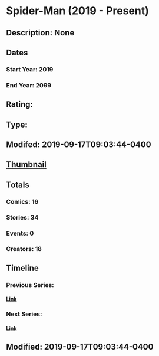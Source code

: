 # Spider-Man (2019 - Present)
## Description: None
## Dates
### Start Year: 2019
### End Year: 2099
## Rating: 
## Type: 
## Modifed: 2019-09-17T09:03:44-0400
## [Thumbnail](http://i.annihil.us/u/prod/marvel/i/mg/c/80/5d7f8ea044d4c.jpg)
## Totals
### Comics: 16
### Stories: 34
### Events: 0
### Creators: 18
## Timeline
### Previous Series: 
#### [Link]()
### Next Series: 
#### [Link]()
## Modified: 2019-09-17T09:03:44-0400